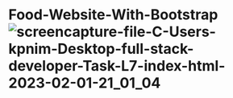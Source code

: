 # Food-Website-With-Bootstrap![screencapture-file-C-Users-kpnim-Desktop-full-stack-developer-Task-L7-index-html-2023-02-01-21_01_04](https://user-images.githubusercontent.com/121854064/216087788-3227ac15-c8c1-4f8e-9f76-0d5cd565299a.png)
